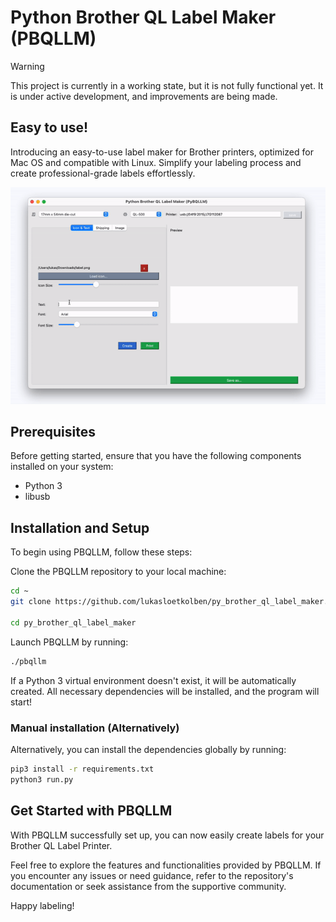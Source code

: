 # Python Brother QL Label Maker (PBQLLM)

> [!WARNING]  
> This project is currently in a working state, but it is not fully functional yet.
> It is under active development, and improvements are being made.

## Easy to use!

Introducing an easy-to-use label maker for Brother printers, optimized for Mac OS and compatible with Linux. Simplify
your labeling process and create professional-grade labels effortlessly.

<div style="text-align:center;">

![](./assets/images/preview.gif)
</div>

## Prerequisites

Before getting started, ensure that you have the following components installed on your system:

- Python 3
- libusb

## Installation and Setup

To begin using PBQLLM, follow these steps:

Clone the PBQLLM repository to your local machine:

``` bash
cd ~
git clone https://github.com/lukasloetkolben/py_brother_ql_label_maker.git

cd py_brother_ql_label_maker
```

Launch PBQLLM by running:

``` bash
./pbqllm
```

If a Python 3 virtual environment doesn't exist, it will be automatically created. All necessary dependencies will be
installed, and the program will start!

### Manual installation (Alternatively)

Alternatively, you can install the dependencies globally by running:

``` bash
pip3 install -r requirements.txt
python3 run.py
```

## Get Started with PBQLLM

With PBQLLM successfully set up, you can now easily create labels for your Brother QL Label Printer.

Feel free to explore the features and functionalities provided by PBQLLM. If you encounter any issues or need guidance,
refer to the repository's documentation or seek assistance from the supportive community.

Happy labeling!